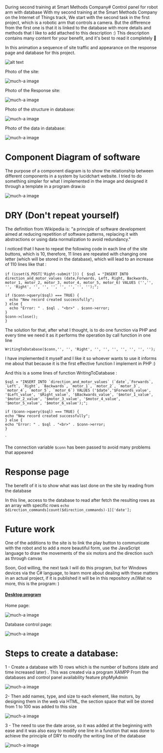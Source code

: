 During second training at Smart Methods Company# Control panel for robot arm with database
With my second training at the Smart Methods Company on the Internet of Things track, We start with the second task in the first project, which is a robotic arm that controls a camera. But the difference from the first one is that it is linked to the database with more details and methods that I like to add attached to this description :)
This description contains many content for your benefit, and it's best to read it completely 📖

In this animation a sequence of site traffic and appearance on the response page and database for this project.

![alt text](https://github.com/MohammadYAmmar/Robot-arm-with-a-camera/blob/main/Control%20panel%20for%20robot%20arm%20with%20database/GIF%20of%20the%20process%20from%20clicking%20to%20store%20data%20and%20appearing%20in%20response.gif "GIF of using the task")

Photo of the site:

![much-a image](https://github.com/MohammadYAmmar/Robot-arm-with-a-camera/blob/main/Control%20panel%20for%20robot%20arm%20with%20database/Pictures%20of%20the%20main%20page.png) 

Photo of the Response site:

![much-a image](https://github.com/MohammadYAmmar/Robot-arm-with-a-camera/blob/main/Control%20panel%20for%20robot%20arm%20with%20database/Pictures%20of%20the%20response%20page.png) 

Photo of the structure in database:

![much-a image](https://github.com/MohammadYAmmar/Robot-arm-with-a-camera/blob/main/Control%20panel%20for%20robot%20arm%20with%20database/Image%20for%20structure%20in%20phpMyAdmin.png) 

Photo of the data in database:

![much-a image](https://github.com/MohammadYAmmar/Robot-arm-with-a-camera/blob/main/Control%20panel%20for%20robot%20arm%20with%20database/Image%20for%20data%20in%20phpMyAdmin.png) 

# Component Diagram of software 
The purpose of a component diagram is to show the relationship between different components in a system by lucidchart website.
I tried to do something simpler for what I implemented in the image and designed it through a template in a program draw.io

![much-a image](https://github.com/MohammadYAmmar/Robot-arm-with-a-camera/blob/main/Control%20panel%20for%20robot%20arm%20with%20database/Image%20of%20component%20Diagram%20of%20software.png) 


# DRY (Don't repeat yourself)
The definition from Wikipedia is: "a principle of software development aimed at reducing repetition of software patterns, replacing it with abstractions or using data normalization to avoid redundancy."

I noticed that I have to repeat the following code in each line of the site buttons, which is 10, therefore, 11 lines are repeated with changing one letter (which will be stored in the database), which will lead to an increase of 110 lines  like that : 


`if (isset($_POST['Right-submit'])) {`
   ` $sql = "INSERT INTO direction_and_motor_values (date,Forwards, Left, Right, Backwards, motor_1, motor_2, motor_3, motor_4, motor_5, motor_6) VALUES ('','', '', 'Right', '', '', '', '', '', '', '');";`
    
    if ($conn->query($sql) === TRUE) {
      echo "New record created successfully";
    } else {
      echo "Error: " . $sql . "<br>" . $conn->error;
    }   
    $conn->close();
    } 

The solution for that, after what I thought, is to do one function via PHP and every time we need it as it performs the operation by call function in one line

`WritingToDatabase($conn,'', '', 'Right', '', '', '', '', '', '', '');`

I have implemented it myself and I like it so whoever wants to use it informs me about that because it is the first effective function I implement in PHP :)

And this is a some lines of function  WritingToDatabase :

    $sql = "INSERT INTO `direction_and_motor_values` (`date`,`Forwards`, `Left`, `Right`, `Backwards`, `motor_1`, `motor_2`, `motor_3`, `motor_4`, `motor_5`, `motor_6`) VALUES ('$date','$Forwards_value', '$Left_value', '$Right_value', '$Backwards_value', '$motor_1_value', '$motor_2_value', '$motor_3_value', '$motor_4_value', '$motor_5_value', '$motor_6_value');";

    if ($conn->query($sql) === TRUE) {
    echo "New record created successfully";
    } else {
    echo "Error: " . $sql . "<br>" . $conn->error;
    }
`

The connection variable `$conn` has been passed to avoid many problems that appeared

# Response page
The benefit of it is to show what was last done on the site by reading from the database

In this line, access to the database to read after fetch the resulting rows as an array with specific rows
`echo $direction_commands[count($direction_commands)-1]['date'];`


# Future work
One of the additions to the site is to link the play button to communicate with the robot and to add a more beautiful form, use the JavaScript language to draw the movements of the six motors and the direction such as through canvas

Soon, God willing, the next task I will do this program, but for Windows devices via the C# language, to learn more about dealing with these matters in an actual project, if it is published it will be in this repository 🔜(Wait no more, this is the program: )

#### <p> [Desktop program](https://github.com/MohammadYAmmar/A-control-panel-program-for-robot-arm-with-databases-for-Windows-devices-via-c-sharp)</p>

Home page:

![much-a image](https://github.com/MohammadYAmmar/A-control-panel-program-for-robot-arm-with-databases-for-Windows-devices-via-c-sharp/blob/main/Image%20to%20home%20page.png) 

Database control page:

![much-a image](https://github.com/MohammadYAmmar/A-control-panel-program-for-robot-arm-with-databases-for-Windows-devices-via-c-sharp/blob/main/Image%20to%20setup%20database.png)



# Steps to create a database:

1 - Create a database with 10 rows which is the number of buttons (date and time increased later) . This was created via a program XAMPP From the databases and control panel availability feature phpMyAdmin

![much-a image](https://github.com/MohammadYAmmar/Robot-arm-with-a-camera/blob/main/Control%20panel%20for%20robot%20arm%20with%20database/Steps/1%20Create%20a%20database.png) 

2- Then add names, type, and size to each element, like motors, by designing them in the web via HTML, the section space that will be stored from 1 to 100 was added to this size

![much-a image](https://github.com/MohammadYAmmar/Robot-arm-with-a-camera/blob/main/Control%20panel%20for%20robot%20arm%20with%20database/Steps/2%20Add%20items%20and%20attributes%20to%20the%20database.png) 


3  - The need to use the date arose, so it was added at the beginning with ease and it was also easy to modify one line in a function that was done to achieve the principle of DRY to modify the writing line of the database

![much-a image](https://github.com/MohammadYAmmar/Robot-arm-with-a-camera/blob/main/Control%20panel%20for%20robot%20arm%20with%20database/Steps/3%20easy%20modify%20with%20new%20function.png) 
